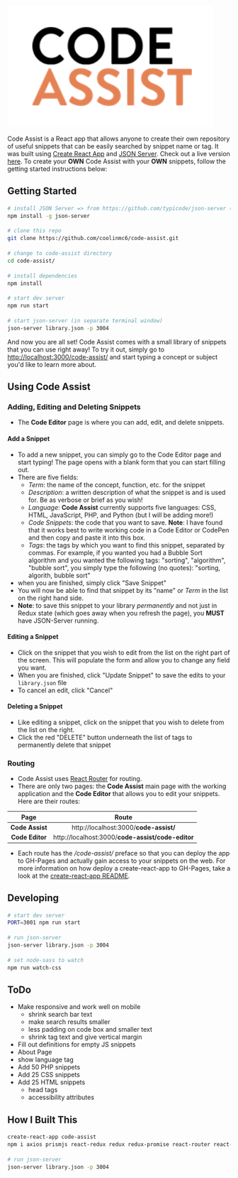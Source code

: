 ![alt text][logo]

[logo]: https://github.com/coolinmc6/code-assist/blob/master/src/artwork/Code-Assist.png "Code Assist Logo"

Code Assist is a React app that allows anyone to create their own repository of useful snippets that can be easily searched by snippet name or tag. It was built using [Create React App](https://github.com/facebook/create-react-app) and [JSON Server](https://github.com/typicode/json-server). Check out a live version [here](https://coolinmc6.github.io/code-assist/). To create your **OWN** Code Assist with your **OWN** snippets, follow the getting started instructions below:

## Getting Started

```sh
# install JSON Server => from https://github.com/typicode/json-server (link above)
npm install -g json-server

# clone this repo
git clone https://github.com/coolinmc6/code-assist.git

# change to code-assist directory
cd code-assist/

# install dependencies
npm install

# start dev server
npm run start

# start json-server (in separate terminal window)
json-server library.json -p 3004
```

And now you are all set! Code Assist comes with a small library of snippets that you can use right away! To try it out, simply go to [http://localhost:3000/code-assist/](http://localhost:3001/code-assist/) and start typing a concept or subject you'd like to learn more about.

## Using Code Assist

### Adding, Editing and Deleting Snippets
- The **Code Editor** page is where you can add, edit, and delete snippets.

#### Add a Snippet
- To add a new snippet, you can simply go to the Code Editor page and start typing! The page opens with a blank form that you can start filling out.
- There are five fields: 
	+ *Term*: the name of the concept, function, etc. for the snippet
	+ *Description*: a written description of what the snippet is and is used for. Be as verbose or brief as you wish!
	+ *Language*: **Code Assist** currently supports five languages: CSS, HTML, JavaScript, PHP, and Python (but I will be adding more!)
	+ *Code Snippets*: the code that you want to save. **Note**: I have found that it works best to write working code in a Code Editor or CodePen and then copy and paste it into this box.
	+ *Tags*: the tags by which you want to find this snippet, separated by commas. For example, if you wanted you had a Bubble Sort algorithm and you wanted the following tags: "sorting", "algorithm", "bubble sort", you simply type the following (no quotes): "sorting, algorith, bubble sort"
- when you are finished, simply click "Save Snippet"
- You will now be able to find that snippet by its "name" or *Term* in the list on the right hand side.
- **Note**: to save this snippet to your library *permanently* and not just in Redux state (which goes away when you refresh the page), you **MUST** have JSON-Server running.

#### Editing a Snippet
- Click on the snippet that you wish to edit from the list on the right part of the screen. This will populate the form and allow you to change any field you want.
- When you are finished, click "Update Snippet" to save the edits to your `library.json` file
- To cancel an edit, click "Cancel"

#### Deleting a Snippet
- Like editing a snippet, click on the snippet that you wish to delete from the list on the right.
- Click the red "DELETE" button underneath the list of tags to permanently delete that snippet

### Routing
- Code Assist uses [React Router](https://reacttraining.com/react-router/) for routing. 
- There are only two pages: the **Code Assist** main page with the working application and the **Code Editor** that allows you to edit your snippets. Here are their routes:

|Page|Route|
|:---:|:---:|
|**Code Assist**|http://localhost:3000/**code-assist/**|
|**Code Editor**|http://localhost:3000/**code-assist/code-editor**| 

- Each route has the */code-assist/* preface so that you can deploy the app to GH-Pages and actually gain access to your snippets on the web. For more information on how deploy a create-react-app to GH-Pages, take a look at the [create-react-app README](https://github.com/facebook/create-react-app/blob/master/packages/react-scripts/template/README.md#github-pages).

## Developing

```sh
# start dev server
PORT=3001 npm run start

# run json-server
json-server library.json -p 3004

# set node-sass to watch
npm run watch-css
```


## ToDo

- Make responsive and work well on mobile
	+ shrink search bar text
	+ make search results smaller
	+ less padding on code box and smaller text
	+ shrink tag text and give vertical margin
- Fill out definitions for empty JS snippets
- About Page
- show language tag
- Add 50 PHP snippets
- Add 25 CSS snippets
- Add 25 HTML snippets
	+ head tags
	+ accessibility attributes



## How I Built This

```sh
create-react-app code-assist
npm i axios prismjs react-redux redux redux-promise react-router react-router-dom node-sass json-server --save-dev

# run json-server
json-server library.json -p 3004
```


